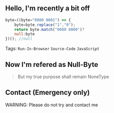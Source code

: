 ## Hello, I'm recently a bit off

```javascript
byte=((byte="0000 0001") => {
    byte=byte.replace("1","0");
    return byte.match("0000 0000")?
    null:byte
})(); //null
```
Tags: `Run-In-Browser` `Source-Code` `JavaScript`

## Now I'm refered as Null-Byte
> But my true purpose shall remain NoneType

## Contact (Emergency only)
WARNING: Please do not try and contact me
